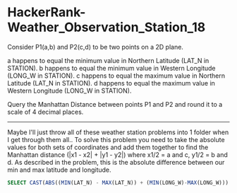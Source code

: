 # HackerRank-Weather_Observation_Station_18

Consider P1(a,b) and P2(c,d) to be two points on a 2D plane.

a happens to equal the minimum value in Northern Latitude (LAT_N in STATION).
b happens to equal the minimum value in Western Longitude (LONG_W in STATION).
c happens to equal the maximum value in Northern Latitude (LAT_N in STATION).
d happens to equal the maximum value in Western Longitude (LONG_W in STATION).

Query the Manhattan Distance between points P1 and P2 and round it to a scale of 4 decimal places.

---

Maybe I'll just throw all of these weather station problems into 1 folder when I get through them all.. To solve this problem you need to take the absolute values for both sets of coordinates and add them together to find the Manhattan distance (|x1 - x2| + |y1 - y2|) where x1/2 = a and c, y1/2 = b and d. As described in the problem, this is the absolute difference between our min and max latitude and longitude.


```SQL
SELECT CAST(ABS((MIN(LAT_N) - MAX(LAT_N)) + (MIN(LONG_W)-MAX(LONG_W))) AS DECIMAL (20,4)) FROM STATION
```